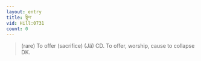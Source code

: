 ```yaml
---
layout: entry
title: སྟིབ་
vid: Hill:0731
count: 0
---
```

> (rare) To offer (sacrifice) (Jä) CD\. To offer, worship, cause to collapse DK\.


